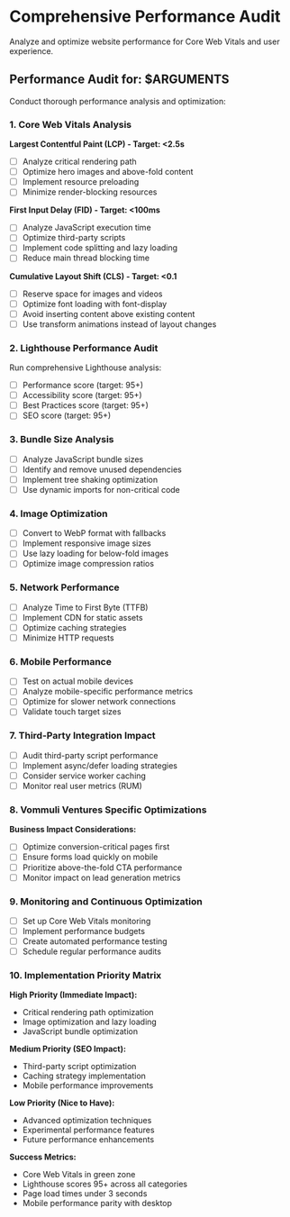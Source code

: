 # Comprehensive Performance Audit

Analyze and optimize website performance for Core Web Vitals and user experience.

## Performance Audit for: $ARGUMENTS

Conduct thorough performance analysis and optimization:

### 1. Core Web Vitals Analysis
**Largest Contentful Paint (LCP) - Target: <2.5s**
- [ ] Analyze critical rendering path
- [ ] Optimize hero images and above-fold content
- [ ] Implement resource preloading
- [ ] Minimize render-blocking resources

**First Input Delay (FID) - Target: <100ms**
- [ ] Analyze JavaScript execution time
- [ ] Optimize third-party scripts
- [ ] Implement code splitting and lazy loading
- [ ] Reduce main thread blocking time

**Cumulative Layout Shift (CLS) - Target: <0.1**
- [ ] Reserve space for images and videos
- [ ] Optimize font loading with font-display
- [ ] Avoid inserting content above existing content
- [ ] Use transform animations instead of layout changes

### 2. Lighthouse Performance Audit
Run comprehensive Lighthouse analysis:
- [ ] Performance score (target: 95+)
- [ ] Accessibility score (target: 95+)
- [ ] Best Practices score (target: 95+)
- [ ] SEO score (target: 95+)

### 3. Bundle Size Analysis
- [ ] Analyze JavaScript bundle sizes
- [ ] Identify and remove unused dependencies
- [ ] Implement tree shaking optimization
- [ ] Use dynamic imports for non-critical code

### 4. Image Optimization
- [ ] Convert to WebP format with fallbacks
- [ ] Implement responsive image sizes
- [ ] Use lazy loading for below-fold images
- [ ] Optimize image compression ratios

### 5. Network Performance
- [ ] Analyze Time to First Byte (TTFB)
- [ ] Implement CDN for static assets
- [ ] Optimize caching strategies
- [ ] Minimize HTTP requests

### 6. Mobile Performance
- [ ] Test on actual mobile devices
- [ ] Analyze mobile-specific performance metrics
- [ ] Optimize for slower network connections
- [ ] Validate touch target sizes

### 7. Third-Party Integration Impact
- [ ] Audit third-party script performance
- [ ] Implement async/defer loading strategies
- [ ] Consider service worker caching
- [ ] Monitor real user metrics (RUM)

### 8. Vommuli Ventures Specific Optimizations
**Business Impact Considerations:**
- [ ] Optimize conversion-critical pages first
- [ ] Ensure forms load quickly on mobile
- [ ] Prioritize above-the-fold CTA performance
- [ ] Monitor impact on lead generation metrics

### 9. Monitoring and Continuous Optimization
- [ ] Set up Core Web Vitals monitoring
- [ ] Implement performance budgets
- [ ] Create automated performance testing
- [ ] Schedule regular performance audits

### 10. Implementation Priority Matrix
**High Priority (Immediate Impact):**
- Critical rendering path optimization
- Image optimization and lazy loading
- JavaScript bundle optimization

**Medium Priority (SEO Impact):**
- Third-party script optimization
- Caching strategy implementation
- Mobile performance improvements

**Low Priority (Nice to Have):**
- Advanced optimization techniques
- Experimental performance features
- Future performance enhancements

**Success Metrics:**
- Core Web Vitals in green zone
- Lighthouse scores 95+ across all categories
- Page load times under 3 seconds
- Mobile performance parity with desktop